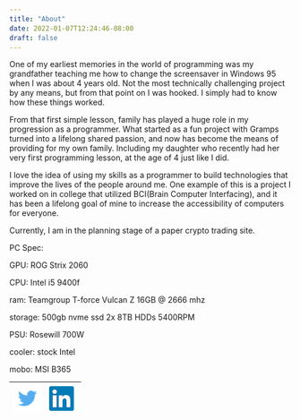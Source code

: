 ```yaml
---
title: "About"
date: 2022-01-07T12:24:46-08:00
draft: false
---
```


One of my earliest memories in the world of programming was my grandfather teaching me how to change the screensaver in Windows 95 when I was about 4 years old. Not the most technically challenging project by any means, but from that point on I was hooked. I simply had to know how these things worked. 

From that first simple lesson, family has played a huge role in my progression as a programmer. What started as a fun project with Gramps turned into a lifelong shared passion, and now has become the means of providing for my own family. Including my daughter who recently had her very first programming lesson, at the age of 4 just like I did. 

I love the idea of using my skills as a programmer to build technologies that improve the lives of the people around me. One example of this is a project I worked on in college that utilized  BCI(Brain Computer Interfacing), and it has been a lifelong goal of mine to increase the accessibility of computers for everyone.

Currently, I am in the planning stage of a paper crypto trading site.

PC Spec:

GPU: ROG Strix 2060

CPU: Intel i5 9400f

ram: Teamgroup T-force Vulcan Z 16GB @ 2666 mhz

storage: 500gb nvme ssd 2x 8TB HDDs 5400RPM

PSU: Rosewill 700W

cooler: stock Intel

mobo: MSI  B365

|[![twitter](/social-icons/twitterlogo50.png)](https://twitter.com/0xaceroni)|[![linkdin](/social-icons/linkedin-logo.png)](https://www.linkedin.com/in/ljflint/)|
|-|-|
